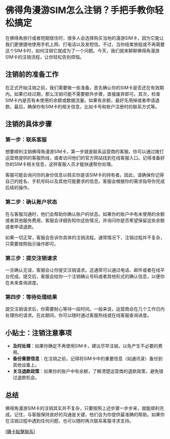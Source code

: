 # 佛得角漫游SIM怎么注销？手把手教你轻松搞定

在佛得角旅行或者短期居住时，很多人会选择购买当地的漫游SIM卡，因为它能让我们更便捷地使用手机上网、打电话以及发短信。不过，当你结束旅程或不再需要这个SIM卡时，如何注销它就成为了一个问题。今天，我们就来聊聊佛得角漫游SIM卡的注销流程，让你轻松告别烦恼。

## 注销前的准备工作

在正式开始注销之前，我们需要做一些准备。首先确认你的SIM卡是否还在有效期内。如果已经过期，那么注销可能不需要额外步骤，直接废弃即可。其次，检查SIM卡内是否有未使用的余额或数据流量。如果有余额，最好先用掉或者申请退款。最后，确保你有SIM卡的相关信息，比如卡号和账户注册时的联系方式等。

## 注销的具体步骤

### 第一步：联系客服

想要顺利注销佛得角漫游SIM卡，第一步就是联系运营商的客服。你可以通过拨打运营商提供的客服热线，或者访问他们的官方网站找到在线客服入口。记得准备好你的SIM卡相关信息，这样客服人员才能快速帮你处理。

客服可能会询问你的身份信息以核实你是该SIM卡的持有者。因此，请确保你记得自己的姓名、手机号码以及其他可能要求的信息。客服会根据你的需求指导你完成后续的操作。

### 第二步：确认账户状态

在与客服沟通时，他们会帮助你确认账户的状态。如果你的账户中有未使用的余额或者其他服务费用，客服会详细告知你这些情况，并询问你是否希望保留这些余额或者申请退款。

如果一切正常，客服会告诉你具体的注销流程。通常情况下，注销过程并不复杂，只需要按照指示操作即可。

### 第三步：提交注销请求

一旦确认无误，客服会让你提交注销请求。这通常可以通过电话、邮件或者在线平台完成。提交后，客服会给你一个注销确认号码或者其他形式的确认信息，以便你在未来查询进度。

### 第四步：等待处理结果

提交注销请求后，你需要耐心等待一段时间。一般来说，运营商会在几个工作日内处理你的请求。在此期间，你可以随时通过客服热线或在线客服查询进度。

## 小贴士：注销注意事项

- **及时处理**：如果你确定不再使用SIM卡，建议尽早注销，以免产生不必要的费用。
- **备份重要信息**：在注销之前，记得将SIM卡中的重要信息（如通讯录）备份到其他设备上。
- **关注退款政策**：如果你的账户中有余额，了解清楚运营商的退款政策，避免错过退款机会。

## 总结

佛得角漫游SIM卡的注销其实并不复杂，只要按照上述步骤一步步来，就能顺利完成。记住，与客服保持良好的沟通是关键，他们会为你提供最准确的帮助。如果你在注销过程中遇到任何问题，也可以随时再次联系客服寻求支持。

[[購卡點擊聯系](https://t.me/s/esim1088)]